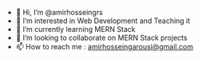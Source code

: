 - 👋 Hi, I’m @amirhosseingrs
- 👀 I’m interested in Web Development and Teaching it
- 🌱 I’m currently learning MERN Stack
- 💞️ I’m looking to collaborate on MERN Stack projects
- 📫 How to reach me : amirhosseingarousi@gmail.com

<!---
amirhosseingrs/amirhosseingrs is a ✨ special ✨ repository because its `README.md` (this file) appears on your GitHub profile.
You can click the Preview link to take a look at your changes.
--->
